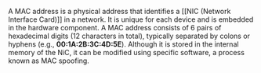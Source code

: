A MAC address is a physical address that identifies a [[NIC (Network Interface Card)]] in a network. It is unique for each device and is embedded in the hardware component. A MAC address consists of 6 pairs of hexadecimal digits (12 characters in total), typically separated by colons or hyphens (e.g., **00:1A:2B:3C:4D:5E**). Although it is stored in the internal memory of the NiC, it can be modified using specific software, a process known as MAC spoofing.